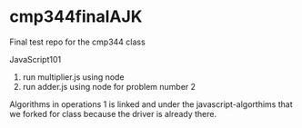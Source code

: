 # cmp344finalAJK
Final test repo for the cmp344 class

JavaScript101

1. run  multiplier.js using node
2. run adder.js using node for problem number 2

Algorithms in operations 1 is linked and under the javascript-algorthims that we forked for class because the driver is already there.
